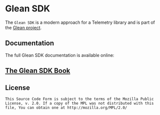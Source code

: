 # Glean SDK

The `Glean SDK` is a modern approach for a Telemetry library and is part of the [Glean project][project-overview].

## Documentation

The full Glean SDK documentation is available online:

## [The Glean SDK Book][book]

## License

    This Source Code Form is subject to the terms of the Mozilla Public
    License, v. 2.0. If a copy of the MPL was not distributed with this
    file, You can obtain one at http://mozilla.org/MPL/2.0/

[project-overview]: https://docs.telemetry.mozilla.org/concepts/glean/glean.html
[book]: https://mozilla.github.io/glean/
